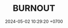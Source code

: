 ---
layout: teamCard
permalink: /team/:title.html
categories: LA2024JN LIN LIN1 LIN3 LIN4 LIN5 LIN6 LIN7 LIN8 LIN9 LIN10 LIN11
maincover: /assets/logos/BDLF.png
puntosLJMAYO24:
date: 2024-05-02 10:29:20 +0700
title: BURNOUT
tag: johto042024
color: black
puntosLJ202404: 12
grupo: sur
background: '#F16C38'
cover: /assets/ver.png
team: BURNOUT
ID: BNT
status: <i class="fa-soLINd fa-check"></i>
puntos: 8
pj: 5
pt1: 1 #
pt2: 0
pt3: 4 #
pt4: 0
pt5: 0
pt6: 0
pt7: 1 #
pt8: 1 #
pt9: 0
pt10: 0
pt11: 1 #
#PARTIDO 1
j1: RONDA 1
p1: BNT
pp1: TSF
r1: 1
bg1: rock
rr1: 3
#PARTIDO 2
j2: RONDA 2
p2: HGHG
pp2: BNT
bg2: rock
r2: 
rr2: 
#PARTIDO 3
j3: RONDA 3
p3: BNT
pp3: GOD O
bg3: rock
r3: 4
rr3: 0
#PARTIDO 4
j4: RONDA 4
p4: BNT
pp4: GOLD S
bg4: rock
r4: 
rr4:
#PARTIDO 5
j5: RONDA 5
p5: BNT
pp5: P1
bg5: rock
r5: 0
rr5: 4
#PARTIDO 6
j6: RONDA 6
p6: BNT
pp6: SSI
bg6: rock
r6: 1
rr6: 3
#PARTIDO 7
j7: RONDA 7
p7:  IL
pp7: BNT
bg7: rock
r7: 3
rr7: 1
#PARTIDO 8
j8: RONDA 8
p8:  BNT
pp8: GOD G
bg8: rock
rr8: 
r8: 
#PARTIDO 9
j9: RONDA 9
p9:  BNT
pp9: GOLD V
bg9: rock
r9: 
rr9: 
#PARTIDO 10
j10: RONDA 10
p10: BNT
pp10: HG SS
bg10: rock
r10: 
rr10:
#PARTIDO 11
j11: RONDA 11
p11: BNT
pp11: RN
bg11: rock
r11: 1
rr11: 3
stream: <i class="fa-brands fa-twitch text-white"></i>
dia: 19
hora: '21:10'
---